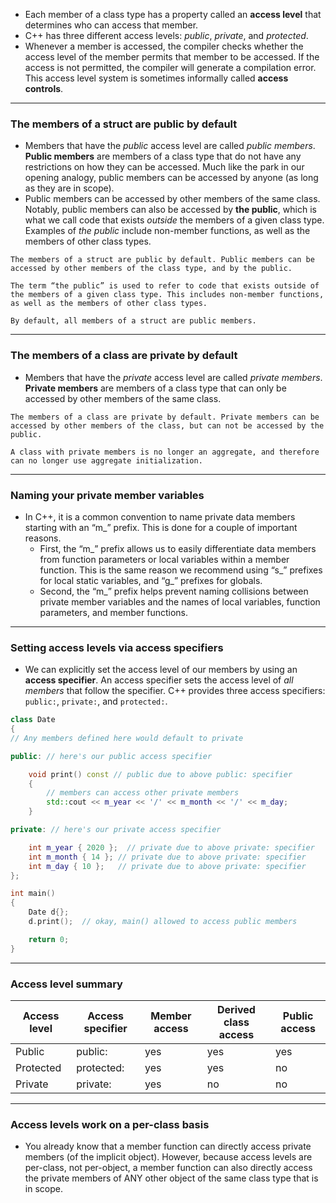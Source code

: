 - Each member of a class type has a property called an **access level** that determines who can access that member.
- C++ has three different access levels: _public_, _private_, and _protected_.
- Whenever a member is accessed, the compiler checks whether the access level of the member permits that member to be accessed. If the access is not permitted, the compiler will generate a compilation error. This access level system is sometimes informally called **access controls**.

---

### The members of a struct are public by default
- Members that have the _public_ access level are called _public members_. **Public members** are members of a class type that do not have any restrictions on how they can be accessed. Much like the park in our opening analogy, public members can be accessed by anyone (as long as they are in scope).
- Public members can be accessed by other members of the same class. Notably, public members can also be accessed by **the public**, which is what we call code that exists _outside_ the members of a given class type. Examples of _the public_ include non-member functions, as well as the members of other class types.

```ad-note
The members of a struct are public by default. Public members can be accessed by other members of the class type, and by the public.

The term “the public” is used to refer to code that exists outside of the members of a given class type. This includes non-member functions, as well as the members of other class types.
```

```ad-important
By default, all members of a struct are public members.
```

---

### The members of a class are private by default

- Members that have the _private_ access level are called _private members_. **Private members** are members of a class type that can only be accessed by other members of the same class.

```ad-note
The members of a class are private by default. Private members can be accessed by other members of the class, but can not be accessed by the public.

A class with private members is no longer an aggregate, and therefore can no longer use aggregate initialization.
```

---

### Naming your private member variables

- In C++, it is a common convention to name private data members starting with an “m_” prefix. This is done for a couple of important reasons.
	- First, the “m_” prefix allows us to easily differentiate data members from function parameters or local variables within a member function. This is the same reason we recommend using “s_” prefixes for local static variables, and “g_” prefixes for globals.
	- Second, the “m_” prefix helps prevent naming collisions between private member variables and the names of local variables, function parameters, and member functions.

---

### Setting access levels via access specifiers
- We can explicitly set the access level of our members by using an **access specifier**. An access specifier sets the access level of _all members_ that follow the specifier. C++ provides three access specifiers: `public:`, `private:`, and `protected:`.

```cpp
class Date
{
// Any members defined here would default to private

public: // here's our public access specifier

    void print() const // public due to above public: specifier
    {
        // members can access other private members
        std::cout << m_year << '/' << m_month << '/' << m_day;
    }

private: // here's our private access specifier

    int m_year { 2020 };  // private due to above private: specifier
    int m_month { 14 }; // private due to above private: specifier
    int m_day { 10 };   // private due to above private: specifier
};

int main()
{
    Date d{};
    d.print();  // okay, main() allowed to access public members

    return 0;
}
```

---

### Access level summary

| Access level | Access specifier | Member access | Derived class access | Public access |
| ------------ | ---------------- | ------------- | -------------------- | ------------- |
| Public       | public:          | yes           | yes                  | yes           |
| Protected    | protected:       | yes           | yes                  | no            |
| Private      | private:         | yes           | no                   | no            |

---

### Access levels work on a per-class basis
- You already know that a member function can directly access private members (of the implicit object). However, because access levels are per-class, not per-object, a member function can also directly access the private members of ANY other object of the same class type that is in scope.